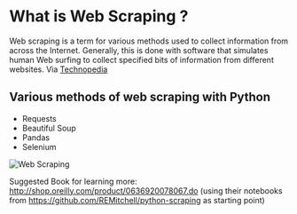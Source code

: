 # What is Web Scraping ?

Web scraping is a term for various methods used to collect information from across the Internet. Generally, this is done with software that simulates human Web surfing to collect specified bits of information from different websites. Via [Technopedia](https://www.techopedia.com/definition/5212/web-scraping)

## Various methods of web scraping with Python


* Requests
* Beautiful Soup
* Pandas
* Selenium

![Web Scraping](https://covers.oreillystatic.com/images/0636920078067/cat.gif)

Suggested Book for learning more: http://shop.oreilly.com/product/0636920078067.do 
(using their notebooks from https://github.com/REMitchell/python-scraping as starting point)



